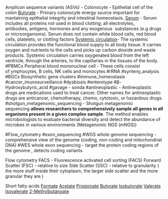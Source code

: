 Amplicon sequence variants (ASVs) - 
Colonocyte - Epithelial cell of the colon
[Butyrate](https://en.wikipedia.org/wiki/Butyric_acid#Biochemistry) - Primary colonocyte energy source important for mantaining epithelial integrity and intestinal homeostasis. 
[Serum](https://en.wikipedia.org/wiki/Serum_(blood)) - Serum includes all proteins not used in blood clotting; all electrolytes, antibodies, antigens, hormones and any exogenous  substances (e.g drugs or microorganisms). Serum does not contain white blood cells, red blood cells, platelets, or clotting factors
[Systemic circulation](https://training.seer.cancer.gov/anatomy/cardiovascular/blood/pathways.html#:~:text=The%20systemic%20circulation%20provides%20the,the%20tissues%20of%20the%20body.)- The systemic circulation provides the functional blood supply to all body tissue. It carries oxygen and nutrients to the cells and picks up carbon dioxide and waste products. Systemic circulation carries oxygenated blood from the left ventricle, through the arteries, to the capillaries in the tissues of the body.
#PBMCs Peripheral blood mononuclear cell - These cells consist of ymphocytes, B cells, NK cells and monocytes
#rRNA 
#synteny_analysis
#BGCs Biosynthetic gene clusters 
#immune_homeostasis
#cancer_imunosurveillance
#dysbiosis
#enterotype
#β-Hydroxybutyric_acid 
#gavage - sonda 
#antineoplastic - Antineoplastic drugs are medications used to treat cancer. Other names for antineoplastic drugs are anticancer, chemotherapy, chemo, cytotoxic, or hazardous drugs.
#shotgun_metagenomic_sequencing   - Shotgun metagenomic sequencing **allows researchers to comprehensively sample all genes in all organisms present in a given complex sample**. The method enables microbiologists to evaluate bacterial diversity and detect the abundance of microbes in various environments (Metagenomic NGS (mNGS))

#Flow_cytometry
#exon_sequencing 
#WGS whole genome sequencing - comprehensive view of the genome (coding, non-coding and mitochondrial DNA)
#WES whole exon sequencing - target the protein coding regions of the genome , detects coding variants 

Flow cytometry 
FACS - Fluorescence activated cell sorting (FACS)
Forward Scatter (FSC) - relative to size
Side Scatter (SSC) - relative to granularity ( the more stuff inside their cytoplasm, the larger side scatter and the more granular they are  )

Short fatty acids 
[Formate](https://en.wikipedia.org/wiki/Formate "Formate")
[Acetate](https://en.wikipedia.org/wiki/Acetate "Acetate")
[Propionate](https://en.wikipedia.org/wiki/Propionate "Propionate")
[Butyrate](https://en.wikipedia.org/wiki/Butyrate "Butyrate")
[Isobutyrate](https://en.wikipedia.org/wiki/Isobutyrate "Isobutyrate")
[Valerate](https://en.wikipedia.org/wiki/Valerate "Valerate")
[Isovalerate](https://en.wikipedia.org/wiki/Isovalerate "Isovalerate")
[2-Methylbutanoate](https://en.wikipedia.org/wiki/2-Methylbutanoic_acid "2-Methylbutanoic acid")

